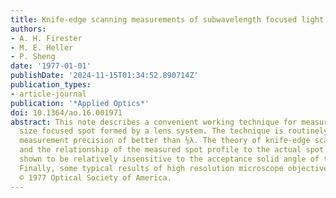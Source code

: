 ```yaml
---
title: Knife-edge scanning measurements of subwavelength focused light beams
authors:
- A. H. Firester
- M. E. Heller
- P. Sheng
date: '1977-01-01'
publishDate: '2024-11-15T01:34:52.890714Z'
publication_types:
- article-journal
publication: '*Applied Optics*'
doi: 10.1364/ao.16.001971
abstract: This note describes a convenient working technique for measuring the minimum
  size focused spot formed by a lens system. The technique is routinely capable of
  measurement precision of better than ⅛λ. The theory of knife-edge scanning is presented,
  and the relationship of the measured spot profile to the actual spot profile is
  shown to be relatively insensitive to the acceptance solid angle of the photodetector.
  Finally, some typical results of high resolution microscope objectives are presented.
  © 1977 Optical Society of America.
---
```

